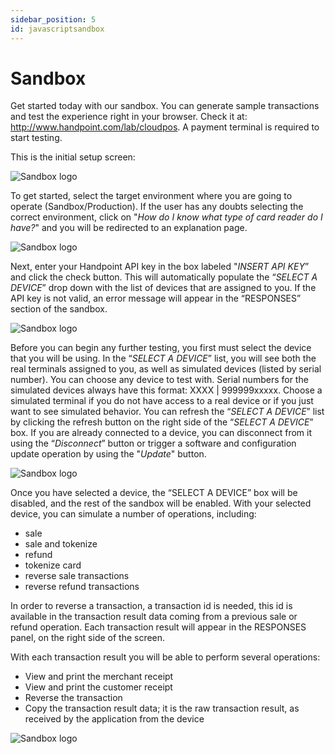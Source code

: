 ```yaml
---
sidebar_position: 5
id: javascriptsandbox
---
```



# Sandbox

Get started today with our sandbox. You can generate sample transactions and test the experience right in your browser. Check it at: http://www.handpoint.com/lab/cloudpos. A payment terminal is required to start testing.


This is the initial setup screen:

![Sandbox logo](/img/cloudpos.png)

To get started, select the target environment where you are going to operate (Sandbox/Production). If the user has any doubts selecting the correct environment, click on  "*How do I know what type of card reader do I have?*" and you will be redirected to an explanation page.

![Sandbox logo](/img/cloudpos2.png)

Next, enter your Handpoint API key in the box labeled "*INSERT API KEY*” and click the check button. This will automatically populate the “*SELECT A DEVICE*” drop down with the list of devices that are assigned to you. If the API key is not valid, an error message will appear in the “RESPONSES” section of the sandbox.

![Sandbox logo](/img/cloudpos3.png)

Before you can begin any further testing, you first must select the device that you will be using. In the “*SELECT A DEVICE*” list, you will see both the real terminals assigned to you, as well as simulated devices (listed by serial number). You can choose any device to test with. Serial numbers for the simulated devices always have this format: XXXX | 999999xxxxx. Choose a simulated terminal if you do not have access to a real device or if you just want to see simulated behavior. You can refresh the “*SELECT A DEVICE*” list by clicking the refresh button on the right side of the “*SELECT A DEVICE*” box. If you are already connected to a device, you can disconnect from it using the “*Disconnect*” button or trigger a software and configuration update operation by using the "*Update*" button.

![Sandbox logo](/img/cloudpos4.png)

Once you have selected a device, the “SELECT A DEVICE” box will be disabled, and the rest of the sandbox will be enabled. With your selected device, you can simulate a number of operations, including:

- sale
- sale and tokenize
- refund
- tokenize card
- reverse sale transactions
- reverse refund transactions

In order to reverse a transaction, a transaction id is needed, this id is available in the transaction result data coming from a previous sale or refund operation. Each transaction result will appear in the RESPONSES panel, on the right side of the screen.

With each transaction result you will be able to perform several operations:
- View and print the merchant receipt
- View and print the customer receipt
- Reverse the transaction
- Copy the transaction result data; it is the raw transaction result, as received by the application from the device

![Sandbox logo](/img/cloudpos5.png)